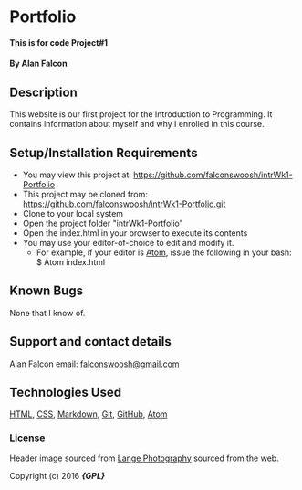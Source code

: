 # Portfolio

#### This is for code Project#1

#### By **Alan Falcon**

## Description

This website is our first project for the Introduction to Programming. It contains information about myself and why I enrolled in this course.

## Setup/Installation Requirements

* You may view this project at: https://github.com/falconswoosh/intrWk1-Portfolio
* This project may be cloned from:  https://github.com/falconswoosh/intrWk1-Portfolio.git
* Clone to your local system
* Open the project folder "intrWk1-Portfolio"
* Open the index.html in your browser to execute its contents
* You may use your editor-of-choice to edit and modify it.
    * For example, if your editor is [Atom](https://flight-manual.atom.io/getting-started/sections/installing-atom/), issue the following in your bash:
    $ Atom index.html


## Known Bugs

None that I know of.

## Support and contact details

Alan Falcon email: [falconswoosh@gmail.com](falconswoosh@gmail.com)

## Technologies Used

[HTML](http://htmlreference.io/), [CSS](http://ref.openweb.io/CSS/), [Markdown](https://en.wikipedia.org/wiki/Markdown), [Git](https://gist.github.com/derhuerst/1b15ff4652a867391f03), [GitHub](https://github.com/), [Atom](http://flight-manual.atom.io/getting-started/sections/why-atom/)

### License

Header image sourced from [Lange Photography](http://lange-photography.photoshelter.com/image/I0000XwX2vQwajLQ) sourced from the web.

Copyright (c) 2016 **_{GPL}_**
